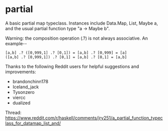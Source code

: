 # partial

A basic partial map typeclass.  Instances include Data.Map, List, Maybe a, and the usual partial function type "a -> Maybe b".

Warning: the composition operation (.?) is not always associative.  An example--

```
[a,b] .? ([0,999,1] .? [0,1]) = [a,b] .? [0,999] = [a]
([a,b] .? [0,999,1]) .? [0,1] = [a,b] .? [0,1] = [a,b]
```

Thanks to the following Reddit users for helpful suggestions and improvements:

* brandonchinn178
* Iceland_jack
* Tysonzero
* viercc
* dualized

Thread: https://www.reddit.com/r/haskell/comments/jry251/a_partial_function_typeclass_for_datamap_list_and/

